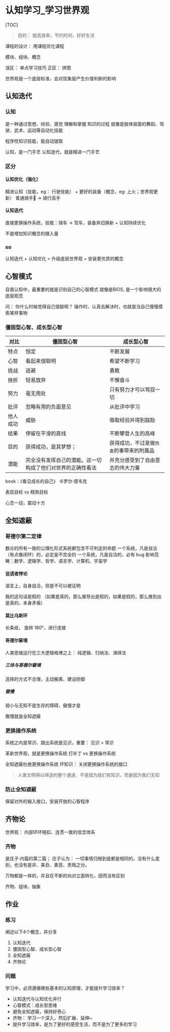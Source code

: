 # 认知学习_学习世界观
[TOC]

> 目的： 提高效率，节约时间，好好生活

课程的设计： 用课程优化课程



模块、组块、概念

 
误区： 单点学习技巧
正区： 拼图


世界观是一个底层标准，会对现象层产生价值判断的影响


## 认知迭代
### 认知
是一种通过思想、经验、感觉 理解和掌握 知识的过程
就像是肢体层面的舞蹈、驾驶、武术、运动等自动化技能

程序性知识技能，能自动提取

认知，是一门手艺
认知迭代，就是精进一门手艺

### 区分
#### 认知优化（强化）
精进认知（技能，eg： 行驶技能） + 更好的装备（概念，eg: 上火；世界观更新）
普通骑手🚴 -> 骑行高手


#### 认知迭代
直接更换操作系统，技能：骑车 -> 驾车，装备弃旧换新 + 认知持续优化

不是增加知识概念的摄入量

### so
认知迭代 + 认知优化 = 升级底层世界观 + 安装更优质的概念

## 心智模式
自我认知中，最重要的就是识别自己的心智模式
就像是BIOS, 是一个影响很大的底层观念


问： 你什么时候觉得自己很聪明？
操作时、认真去解决时，也就是当自己慢慢摸索某样事物


### 僵固型心智、成长型心智

| 对比     | 僵固型心智           | 成长型心智                               |
| -------- | ------------------ | -------------------------------------- |
| 特点     | 恒定                 | 不断发展                                |
| 心智     | 看起来很聪明          | 希望不断学习                            |
| 挑战     | 逃避                 | 勇敢                                   |
| 挫折     | 轻易放弃              | 不懈奋斗                               |
| 努力     | 毫无用处              | 只有努力才可以驾驭一切                   |
| 批评     | 忽略有用的负面意见      | 从批评中学习                           |
| 他人成功 | 威胁                  | 吸取经验并得到鼓励                      |
| 结果     | 停留在平滑的直线       | 不断攀登人生的高峰                       |
| 目的     | 获得成功，是其梦想；    | 获得成功，不过是做`热衷`的事带来的附属品    |
| 潜能     | 完全没有发挥自己的潜能。这一切构成了他们对世界的正确性看法 | 并充分感受到了自由意志的伟大力量 |


book：《看见成长的自己》 卡罗尔·德韦克

表现目标 vs 精熟目标

心念一动，震动十方

## 全知遮蔽

### 哥德尔第二定律
数论的所有一致的公理化形式系统都包含不可判定的命题
一个系统，凡是自洽（有点像闭环）的，必定是不完全的
一个系统，凡是自洽的，必有 bug
影响范畴：数学、逻辑学、哲学、语言学、计算机、宇宙学


#### 说谎者悖论
语言上，自身自洽，但是不可以被证明

我的这句话是假的
（如果是真的，那么推导出是假的，如果是假的，那么推到出是真的，本身矛盾）


#### 莫比乌斯环
长条纸， 旋转 180°，进行连接


#### 哥德尔窘境
人类思维运行在三大逻辑格律之上： 纯逻辑、归纳法、演绎法


##### 三体与哥德尔窘境
选择的方式不合理，主动搬离、建设防御

##### 傲慢
弱小与无知不是生存的障碍，傲慢才是

傲慢就是全知遮蔽


### 更换操作系统
系统之内是常识、跳出系统是见识，重要： 见识 > 常识


革新世界观，就是更换操作系统
打补丁 vs 更换操作系统


全知遮蔽杜绝更换操作系统
坏知识： 关闭更换操作系统的接口

> 人类文明得以缔造的整个通道，不是因为我们有知识，而是因为我们无知

### 防止全知遮蔽
保留对外的输入接口，安装开放的心智程序


## 齐物论
世界观： 内部环环相扣、连贯一致的信念体系

### 齐物
是庄子·内篇的第二篇；
庄子认为：
一切事情归根到底都是相同的，没有什么差别，也没有是非、美丑、善恶、贵贱之分。

万物都是一体的，并且在不断的向对立面转化，因而没有区别

齐物、组块、抽象



## 作业
### 练习
阐述以下4个概念，并分享
1. 认知迭代
2. 僵固型心智、成长型心智
3. 全知遮蔽
4. 齐物论

### 问题
学习中，必须遵循哪些基本的认知原理，才能提升学习效率？
- 认知迭代与认知优化并行
- 心智模式：成长型思维
- 避免全知遮蔽，保持好奇心
- 齐物： 学习一个深入，然后扩展、延伸~
- 提升学习效率，是为了更好的感受生活，而不是为了更多的学习
